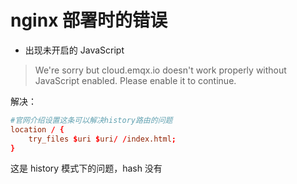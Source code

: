 # nginx 部署时的错误

- 出现未开启的 JavaScript

> We're sorry but cloud.emqx.io doesn't work properly without JavaScript enabled. Please enable it to continue.

解决：

```conf
#官网介绍设置这条可以解决history路由的问题
location / {
    try_files $uri $uri/ /index.html;
}
```

这是 history 模式下的问题，hash 没有

